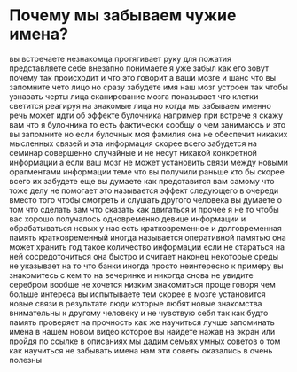 <!-- https://www.youtube.com/watch?v=QvlwO4_KZ9k -->
<!-- https://www.youtube.com/watch?v=7ekN-TxPR0w -->

# Почему мы забываем чужие имена?

вы встречаете незнакомца протягивает руку для пожатия представляете себе внезапно понимаете я уже забыл как его зовут почему так происходит и что это говорит а ваши мозге и шанс что вы запомните чето лицо но сразу забудете имя наш мозг устроен так чтобы узнавать черты лица сканирование мозга показывает что клетки светится реагируя на знакомые лица но когда мы забываем именно речь может идти об эффекте булочника например при встрече я скажу вам что я булочника то есть фактически сообщу о чем занимаюсь и это вы запомните но если булочных моя фамилия она не обеспечит никаких мысленных связей и эта информация скорее всего забудется на семинар совершенно случайные и не несут никакой конкретной информации а если ваш мозг не может установить связи между новыми фрагментами информации теме что вы получили раньше кто бы скорее всего их забудете еще вы думаете как представится вам самому что тоже делу не помогает это называется эффект следующего в очереди вместо того чтобы смотреть и слушать другого человека вы думаете о том что сделать вам что сказать как двигаться и прочее я не то чтобы вас хорошо получалось одновременно девице информации и обрабатываться новых у нас есть кратковременное и долговременная память кратковременный иногда называется оперативной памятью она может хранить год такое количество информации если не стараться на ней сосредоточиться она быстро и считает наконец некоторые среды не указывает на то что банки иногда просто неинтересно к примеру вы знакомитесь с кем то на вечеринке и никогда снова не увидите серебром вообще не хочется низким знакомиться проще говоря чем больше интереса вы испытываете тем скорее в мозге установится новые связи в результате люди которые любят новые знакомства внимательны к другому человеку и не чувствую себя так как будто память проверяет на прочность как же научиться лучше запоминать имена в нашем новом видео которое вы найдете нажав на экран или пройдя по ссылке в описаниях мы дадим семьях умных советов о том как научиться не забывать имена нам эти советы оказались в очень полезны
